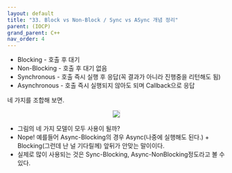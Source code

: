 ```yaml
---
layout: default
title: "33. Block vs Non-Block / Sync vs ASync 개념 정리"
parent: (IOCP)
grand_parent: C++
nav_order: 4
---
```


* Blocking - 호출 후 대기
* Non-Blocking - 호출 후 대기 없음
* Synchronous - 호출 즉시 실행 후 응답(꼭 결과가 아니라 진행중을 리턴해도 됨)
* Asynchronous - 호출 즉시 실행되지 않아도 되며 Callback으로 응답

네 가지를 조합해 보면.

<p align="center">
  <img src="https://taehyungs-programming-blog.github.io/blog/assets/images/cpp/iocp/iocp-33-1.png" style="border-radius:5%;border:1px solid #e6e1e8"/>
</p>

* 그림의 네 가지 모델이 모두 사용이 될까?
* Nope! 예를들어 Async-Blocking의 경우 Async(나중에 실행해도 된다.) + Blocking(그런데 난 널 기다릴께) 앞뒤가 안맞는 말이이다.
* 실제로 많이 사용되는 것은 Sync-Blocking, Async-NonBlocking정도라고 볼 수 있다.